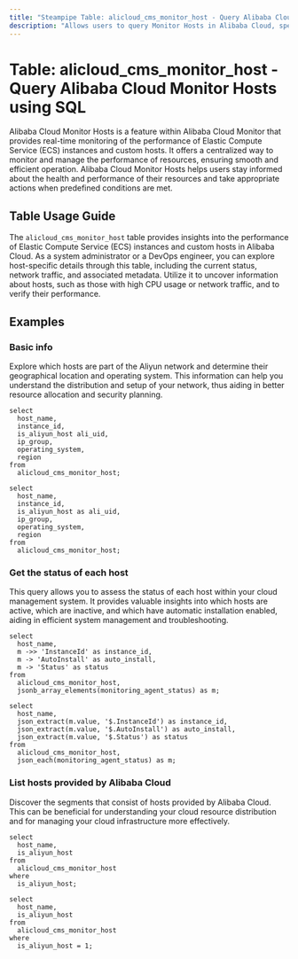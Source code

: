 ```yaml
---
title: "Steampipe Table: alicloud_cms_monitor_host - Query Alibaba Cloud Monitor Hosts using SQL"
description: "Allows users to query Monitor Hosts in Alibaba Cloud, specifically providing insights into the performance of Elastic Compute Service (ECS) instances and custom hosts."
---
```


# Table: alicloud_cms_monitor_host - Query Alibaba Cloud Monitor Hosts using SQL

Alibaba Cloud Monitor Hosts is a feature within Alibaba Cloud Monitor that provides real-time monitoring of the performance of Elastic Compute Service (ECS) instances and custom hosts. It offers a centralized way to monitor and manage the performance of resources, ensuring smooth and efficient operation. Alibaba Cloud Monitor Hosts helps users stay informed about the health and performance of their resources and take appropriate actions when predefined conditions are met.

## Table Usage Guide

The `alicloud_cms_monitor_host` table provides insights into the performance of Elastic Compute Service (ECS) instances and custom hosts in Alibaba Cloud. As a system administrator or a DevOps engineer, you can explore host-specific details through this table, including the current status, network traffic, and associated metadata. Utilize it to uncover information about hosts, such as those with high CPU usage or network traffic, and to verify their performance.

## Examples

### Basic info
Explore which hosts are part of the Aliyun network and determine their geographical location and operating system. This information can help you understand the distribution and setup of your network, thus aiding in better resource allocation and security planning.

```sql+postgres
select
  host_name,
  instance_id,
  is_aliyun_host ali_uid,
  ip_group,
  operating_system,
  region
from
  alicloud_cms_monitor_host;
```

```sql+sqlite
select
  host_name,
  instance_id,
  is_aliyun_host as ali_uid,
  ip_group,
  operating_system,
  region
from
  alicloud_cms_monitor_host;
```

### Get the status of each host
This query allows you to assess the status of each host within your cloud management system. It provides valuable insights into which hosts are active, which are inactive, and which have automatic installation enabled, aiding in efficient system management and troubleshooting.

```sql+postgres
select
  host_name,
  m ->> 'InstanceId' as instance_id,
  m -> 'AutoInstall' as auto_install,
  m -> 'Status' as status
from
  alicloud_cms_monitor_host,
  jsonb_array_elements(monitoring_agent_status) as m;
```

```sql+sqlite
select
  host_name,
  json_extract(m.value, '$.InstanceId') as instance_id,
  json_extract(m.value, '$.AutoInstall') as auto_install,
  json_extract(m.value, '$.Status') as status
from
  alicloud_cms_monitor_host,
  json_each(monitoring_agent_status) as m;
```

### List hosts provided by Alibaba Cloud
Discover the segments that consist of hosts provided by Alibaba Cloud. This can be beneficial for understanding your cloud resource distribution and for managing your cloud infrastructure more effectively.

```sql+postgres
select
  host_name,
  is_aliyun_host
from
  alicloud_cms_monitor_host
where
  is_aliyun_host;
```

```sql+sqlite
select
  host_name,
  is_aliyun_host
from
  alicloud_cms_monitor_host
where
  is_aliyun_host = 1;
```